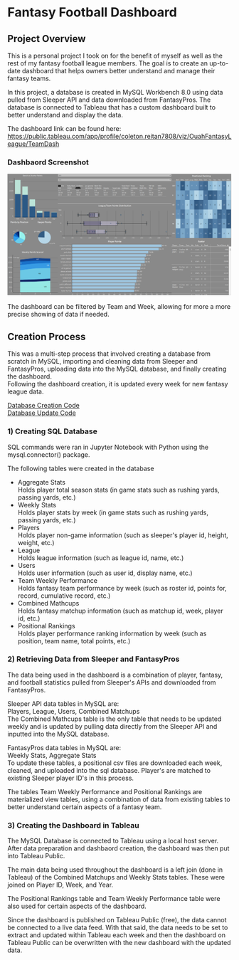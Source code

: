 # Fantasy Football Dashboard

## Project Overview
This is a personal project I took on for the benefit of myself as well as the rest of my fantasy football league members. The goal is to create an up-to-date dashboard that helps owners better understand and manage their fantasy teams.   

In this project, a database is created in MySQL Workbench 8.0 using data pulled from Sleeper API and data downloaded from FantasyPros. The database is connected to Tableau that has a custom dashboard built to better understand and display the data.   

The dashboard link can be found here: https://public.tableau.com/app/profile/coleton.reitan7808/viz/OuahFantasyLeague/TeamDash

### Dashbaord Screenshot

![](dash_ss.png)      

The dashboard can be filtered by Team and Week, allowing for more a more precise showing of data if needed. 

## Creation Process
This was a multi-step process that involved creating a database from scratch in MySQL, importing and cleaning data from Sleeper and FantasyPros, uploading data into the MySQL database, and finally creating the dashboard.  
Following the dashboard creation, it is updated every week for new fantasy league data. 

[Database Creation Code](DatabaseCreationCode.md)      
[Database Update Code](Updating_Dashboard.md)

### 1) Creating SQL Database
SQL commands were ran in Jupyter Notebook with Python using the mysql.connector() package.

The following tables were created in the database

- Aggregate Stats    
      Holds player total season stats (in game stats such as rushing yards, passing yards, etc.)
- Weekly Stats    
      Holds player stats by week (in game stats such as rushing yards, passing yards, etc.)
- Players    
      Holds player non-game information (such as sleeper's player id, height, weight, etc.)
- League    
      Holds league information (such as league id, name, etc.)
- Users    
      Holds user information (such as user id, display name, etc.)
- Team Weekly Performance    
      Holds fantasy team performance by week (such as roster id, points for, record, cumulative record, etc.)
- Combined Mathcups    
      Holds fantasy matchup information (such as matchup id, week, player id, etc.)
- Positional Rankings    
      Holds player performance ranking information by week (such as position, team name, total points, etc.)


### 2) Retrieving Data from Sleeper and FantasyPros      
The data being used in the dashboard is a combination of player, fantasy, and football statistics pulled from Sleeper's APIs and downloaded from FantasyPros.

Sleeper API data tables in MySQL are:      
Players, League, Users, Combined Matchups     
The Combined Mathcups table is the only table that needs to be updated weekly and is updated by pulling data directly from the Sleeper API and inputted into the MySQL database. 

FantasyPros data tables in MySQL are:      
Weekly Stats, Aggregate Stats      
To update these tables, a positional csv files are downloaded each week, cleaned, and uploaded into the sql database. Player's are matched to existing Sleeper player ID's in this process. 

The tables Team Weekly Performance and Positional Rankings are materialized view tables, using a combination of data from existing tables to better understand certain aspects of a fantasy team. 


### 3) Creating the Dashboard in Tableau
The MySQL Database is connected to Tableau using a local host server. After data preparation and dashbaord creation, the dashboard was then put into Tableau Public.       

The main data being used throughout the dashboard is a left join (done in Tableau) of the Combined Matchups and Weekly Stats tables. These were joined on Player ID, Week, and Year.      

The Positional Rankings table and Team Weekly Performance table were also used for certain aspects of the dashboard. 

Since the dashboard is published on Tableau Public (free), the data cannot be connected to a live data feed. With that said, the data needs to be set to extract and updated within Tableau each week and then the dashboard on Tableau Public can be overwritten with the new dashboard with the updated data. 






